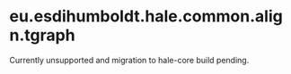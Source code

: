 eu.esdihumboldt.hale.common.align.tgraph
========================================

Currently unsupported and migration to hale-core build pending.
